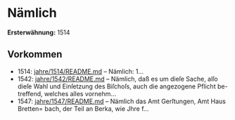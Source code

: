# Nämlich

**Ersterwähnung:** 1514

## Vorkommen
- 1514: [jahre/1514/README.md](../jahre/1514/README.md) – Nämlich: 1...
- 1542: [jahre/1542/README.md](../jahre/1542/README.md) – Nämlich, daß es um dieſe Sache, alſo dieſe Wahl
und Einſetzung des Biſchoſs, auch die angezogene Pflicht be-
treffend, welches alles vornehm...
- 1547: [jahre/1547/README.md](../jahre/1547/README.md) – Nämlich das Amt Gerſtungen, Amt Haus Bretten=
bach, der Teil an Berka, wie Jhre f...
